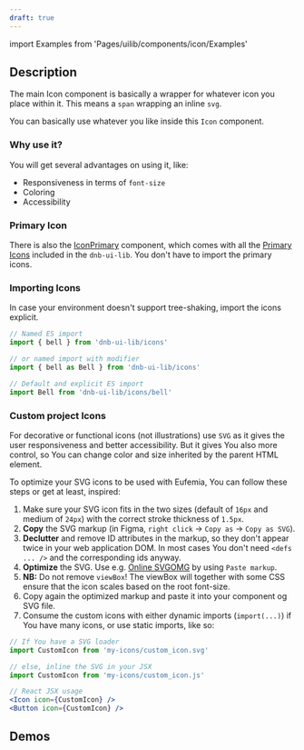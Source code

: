 ```yaml
---
draft: true
---
```


import Examples from 'Pages/uilib/components/icon/Examples'

## Description

The main Icon component is basically a wrapper for whatever icon you place within it. This means a `span` wrapping an inline `svg`.

You can basically use whatever you like inside this `Icon` component.

### Why use it?

You will get several advantages on using it, like:

- Responsiveness in terms of `font-size`
- Coloring
- Accessibility

### Primary Icon

There is also the [IconPrimary](/uilib/components/icon-primary/) component, which comes with all the [Primary Icons](/icons/primary) included in the `dnb-ui-lib`. You don't have to import the primary icons.

### Importing Icons

In case your environment doesn't support tree-shaking, import the icons explicit.

```jsx
// Named ES import
import { bell } from 'dnb-ui-lib/icons'

// or named import with modifier
import { bell as Bell } from 'dnb-ui-lib/icons'

// Default and explicit ES import
import Bell from 'dnb-ui-lib/icons/bell'
```

### Custom project Icons

For decorative or functional icons (not illustrations) use `SVG` as it gives the user responsiveness and better accessibility. But it gives You also more control, so You can change color and size inherited by the parent HTML element.

To optimize your SVG icons to be used with Eufemia, You can follow these steps or get at least, inspired:

1. Make sure your SVG icon fits in the two sizes (default of `16px` and medium of `24px`) with the correct stroke thickness of `1.5px`.
1. **Copy** the SVG markup (in Figma, `right click` -> `Copy as` -> `Copy as SVG`).
1. **Declutter** and remove ID attributes in the markup, so they don't appear twice in your web application DOM. In most cases You don't need `<defs ... />` and the corresponding ids anyway.
1. **Optimize** the SVG. Use e.g. [Online SVGOMG](https://jakearchibald.github.io/svgomg/) by using `Paste markup`.
1. **NB:** Do not remove `viewBox`! The viewBox will together with some CSS ensure that the icon scales based on the root font-size.
1. Copy again the optimized markup and paste it into your component og SVG file.
1. Consume the custom icons with either dynamic imports (`import(...)`) if You have many icons, or use static imports, like so:

```jsx
// If You have a SVG loader
import CustomIcon from 'my-icons/custom_icon.svg'

// else, inline the SVG in your JSX
import CustomIcon from 'my-icons/custom_icon.js'

// React JSX usage
<Icon icon={CustomIcon} />
<Button icon={CustomIcon} />
```

## Demos

<Examples />
